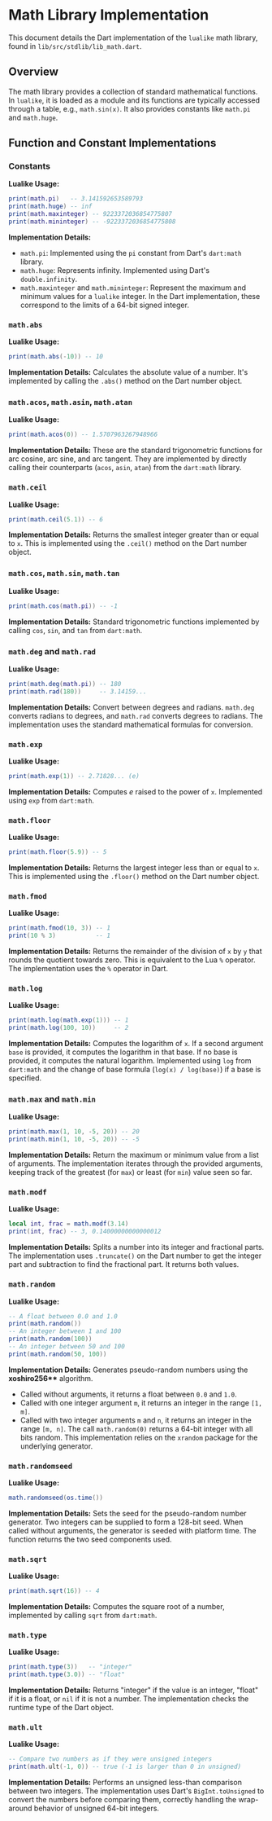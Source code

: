 # Math Library Implementation

This document details the Dart implementation of the `lualike` math library, found in `lib/src/stdlib/lib_math.dart`.

## Overview

The math library provides a collection of standard mathematical functions. In `lualike`, it is loaded as a module and its functions are typically accessed through a table, e.g., `math.sin(x)`. It also provides constants like `math.pi` and `math.huge`.

## Function and Constant Implementations

### Constants

**Lualike Usage:**
```lua
print(math.pi)   -- 3.141592653589793
print(math.huge) -- inf
print(math.maxinteger) -- 9223372036854775807
print(math.mininteger) -- -9223372036854775808
```

**Implementation Details:**
- `math.pi`: Implemented using the `pi` constant from Dart's `dart:math` library.
- `math.huge`: Represents infinity. Implemented using Dart's `double.infinity`.
- `math.maxinteger` and `math.mininteger`: Represent the maximum and minimum values for a `lualike` integer. In the Dart implementation, these correspond to the limits of a 64-bit signed integer.

### `math.abs`

**Lualike Usage:**
```lua
print(math.abs(-10)) -- 10
```

**Implementation Details:**
Calculates the absolute value of a number. It's implemented by calling the `.abs()` method on the Dart number object.

### `math.acos`, `math.asin`, `math.atan`

**Lualike Usage:**
```lua
print(math.acos(0)) -- 1.5707963267948966
```

**Implementation Details:**
These are the standard trigonometric functions for arc cosine, arc sine, and arc tangent. They are implemented by directly calling their counterparts (`acos`, `asin`, `atan`) from the `dart:math` library.

### `math.ceil`

**Lualike Usage:**
```lua
print(math.ceil(5.1)) -- 6
```

**Implementation Details:**
Returns the smallest integer greater than or equal to `x`. This is implemented using the `.ceil()` method on the Dart number object.

### `math.cos`, `math.sin`, `math.tan`

**Lualike Usage:**
```lua
print(math.cos(math.pi)) -- -1
```

**Implementation Details:**
Standard trigonometric functions implemented by calling `cos`, `sin`, and `tan` from `dart:math`.

### `math.deg` and `math.rad`

**Lualike Usage:**
```lua
print(math.deg(math.pi)) -- 180
print(math.rad(180))     -- 3.14159...
```

**Implementation Details:**
Convert between degrees and radians. `math.deg` converts radians to degrees, and `math.rad` converts degrees to radians. The implementation uses the standard mathematical formulas for conversion.

### `math.exp`

**Lualike Usage:**
```lua
print(math.exp(1)) -- 2.71828... (e)
```

**Implementation Details:**
Computes *e* raised to the power of `x`. Implemented using `exp` from `dart:math`.

### `math.floor`

**Lualike Usage:**
```lua
print(math.floor(5.9)) -- 5
```

**Implementation Details:**
Returns the largest integer less than or equal to `x`. This is implemented using the `.floor()` method on the Dart number object.

### `math.fmod`

**Lualike Usage:**
```lua
print(math.fmod(10, 3)) -- 1
print(10 % 3)           -- 1
```

**Implementation Details:**
Returns the remainder of the division of `x` by `y` that rounds the quotient towards zero. This is equivalent to the Lua `%` operator. The implementation uses the `%` operator in Dart.

### `math.log`

**Lualike Usage:**
```lua
print(math.log(math.exp(1))) -- 1
print(math.log(100, 10))     -- 2
```

**Implementation Details:**
Computes the logarithm of `x`. If a second argument `base` is provided, it computes the logarithm in that base. If no base is provided, it computes the natural logarithm. Implemented using `log` from `dart:math` and the change of base formula (`log(x) / log(base)`) if a base is specified.

### `math.max` and `math.min`

**Lualike Usage:**
```lua
print(math.max(1, 10, -5, 20)) -- 20
print(math.min(1, 10, -5, 20)) -- -5
```

**Implementation Details:**
Return the maximum or minimum value from a list of arguments. The implementation iterates through the provided arguments, keeping track of the greatest (for `max`) or least (for `min`) value seen so far.

### `math.modf`

**Lualike Usage:**
```lua
local int, frac = math.modf(3.14)
print(int, frac) -- 3, 0.14000000000000012
```

**Implementation Details:**
Splits a number into its integer and fractional parts. The implementation uses `.truncate()` on the Dart number to get the integer part and subtraction to find the fractional part. It returns both values.

### `math.random`

**Lualike Usage:**
```lua
-- A float between 0.0 and 1.0
print(math.random())
-- An integer between 1 and 100
print(math.random(100))
-- An integer between 50 and 100
print(math.random(50, 100))
```

**Implementation Details:**
Generates pseudo-random numbers using the **xoshiro256\*\*** algorithm.
- Called without arguments, it returns a float between `0.0` and `1.0`.
- Called with one integer argument `m`, it returns an integer in the range `[1, m]`.
- Called with two integer arguments `m` and `n`, it returns an integer in the range `[m, n]`.
The call `math.random(0)` returns a 64-bit integer with all bits random.
This implementation relies on the `xrandom` package for the underlying generator.

### `math.randomseed`

**Lualike Usage:**
```lua
math.randomseed(os.time())
```

**Implementation Details:**
Sets the seed for the pseudo-random number generator. Two integers can be supplied to form a 128-bit seed. When called without arguments, the generator is seeded with platform time. The function returns the two seed components used.

### `math.sqrt`

**Lualike Usage:**
```lua
print(math.sqrt(16)) -- 4
```

**Implementation Details:**
Computes the square root of a number, implemented by calling `sqrt` from `dart:math`.

### `math.type`

**Lualike Usage:**
```lua
print(math.type(3))   -- "integer"
print(math.type(3.0)) -- "float"
```

**Implementation Details:**
Returns "integer" if the value is an integer, "float" if it is a float, or `nil` if it is not a number. The implementation checks the runtime type of the Dart object.

### `math.ult`

**Lualike Usage:**
```lua
-- Compare two numbers as if they were unsigned integers
print(math.ult(-1, 0)) -- true (-1 is larger than 0 in unsigned)
```

**Implementation Details:**
Performs an unsigned less-than comparison between two integers. The implementation uses Dart's `BigInt.toUnsigned` to convert the numbers before comparing them, correctly handling the wrap-around behavior of unsigned 64-bit integers.